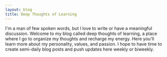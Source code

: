 ```yaml
---
layout: blog
title: Deep Thoughts of Learning
---
```


I'm a man of few spoken words, but I love to write or have a meaningful discussion. Welcome to my blog called deep thoughts of learning, a place where I go to organize my thoughts and recharge my energy. Here you'll learn more about my personality, values, and passion. I hope to have time to create semi-daily blog posts and push updates here weekly or biweekly. 